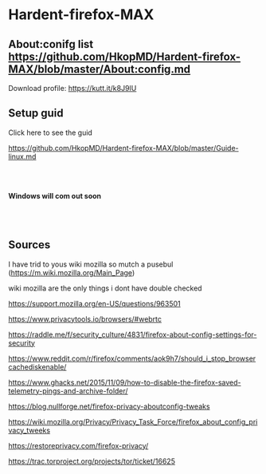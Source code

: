 # Hardent-firefox-MAX

## About:conifg list https://github.com/HkopMD/Hardent-firefox-MAX/blob/master/About:config.md


Download profile: https://kutt.it/k8J9IU


## Setup guid

Click here to see the guid

https://github.com/HkopMD/Hardent-firefox-MAX/blob/master/Guide-linux.md

<br>
<br>

**Windows will com out soon**

<br>
<br>


## **Sources**

I have trid to yous wiki mozilla so mutch a pusebul (https://m.wiki.mozilla.org/Main_Page)

wiki mozilla are the only things i dont have double checked





https://support.mozilla.org/en-US/questions/963501

https://www.privacytools.io/browsers/#webrtc

https://raddle.me/f/security_culture/4831/firefox-about-config-settings-for-security

https://www.reddit.com/r/firefox/comments/aok9h7/should_i_stop_browsercachediskenable/

https://www.ghacks.net/2015/11/09/how-to-disable-the-firefox-saved-telemetry-pings-and-archive-folder/

https://blog.nullforge.net/firefox-privacy-aboutconfig-tweaks

https://wiki.mozilla.org/Privacy/Privacy_Task_Force/firefox_about_config_privacy_tweeks

https://restoreprivacy.com/firefox-privacy/

https://trac.torproject.org/projects/tor/ticket/16625

